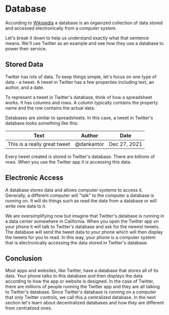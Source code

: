 # Database

According to [Wikipedia](https://en.wikipedia.org/wiki/Database) a database is an organized collection of data stored and accessed electronically from a computer system. 

Let's break it down to help us understand exactly what that sentence means. We'll use Twitter as an example and see how they use a database to power their service. 

## Stored Data

Twitter has lots of data. To keep things simple, let's focus on one type of data - a tweet. A tweet in Twitter has a few properties including text, an author, and a date.

To represent a tweet in Twitter's database, think of how a spreadsheet works. It has columns and rows. A column typically contains the property name and the row contains the actual data. 

Databases are similar to spreadsheets. In this case, a tweet in Twitter's database looks something like this:

| Text      | Author | Date |
| ----------- | ----------- | ----------- |
| This is a really great tweet     | @dankantor       | Dec 27, 2021 |

Every tweet created is stored in Twitter's database. There are billions of rows. When you use the Twitter app it is accessing this data.

## Electronic Access

A database stores data and allows computer systems to access it. Generally, a different computer will "talk" to the computer a database is running on. It will do things such as read the data from a database or will write new data to it. 

We are oversimplifying now but imagine that Twitter's database is running in a data center somewhere in California. When you open the Twitter app on your phone it will talk to Twitter's database and ask for the newest tweets. The database will send the tweet data to your phone which will then display the tweets for you to read. In this way, your phone is a computer system that is electronically accessing the data stored in Twitter's database.

## Conclusion

Most apps and websites, like Twitter, have a database that stores all of its data. Your phone talks to this database and then displays the data according to how the app or website is designed. In the case of Twitter, there are millions of people running the Twitter app and they are all talking to Twitter's database. Since Twitter's database is running on a computer that only Twitter controls, we call this a centralized database. In the next section let's learn about decentralized databases and how they are different from centralized ones. 
